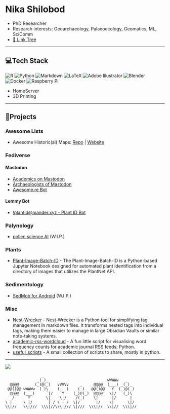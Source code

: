 # Nika Shilobod
- PhD Researcher
- Research interests: Geoarchaeology, Palaeoecology, Geomatics, ML, SciComm
- [🔗 Link Tree](http://nikashilobod.com)

---

## 💻Tech Stack
![R](https://img.shields.io/badge/r-%23276DC3.svg?style=flat-square&logo=r&logoColor=white) ![Python](https://img.shields.io/badge/python-3670A0?style=flat-square&logo=python&logoColor=ffdd54) ![Markdown](https://img.shields.io/badge/markdown-%23000000.svg?style=flat-square&logo=markdown&logoColor=white) ![LaTeX](https://img.shields.io/badge/latex-%23008080.svg?style=flat-square&logo=latex&logoColor=white) ![Adobe Illustrator](https://img.shields.io/badge/adobeillustrator-%23FF9A00.svg?style=flat-square&logo=adobeillustrator&logoColor=white) ![Blender](https://img.shields.io/badge/blender-%23F5792A.svg?style=flat-square&logo=blender&logoColor=white) ![Docker](https://img.shields.io/badge/docker-%230db7ed.svg?style=flat-square&logo=docker&logoColor=white) ![Raspberry Pi](https://img.shields.io/badge/-RaspberryPi-C51A4A?style=flat-square&logo=Raspberry-Pi)
- HomeServer
- 3D Printing

---

## 📌Projects
### Awesome Lists
* Awesome Historic(al) Maps: [Repo](https://github.com/stark1tty/Awesome-Historic_al-Maps) | [Website](http://www.historicalmaps.world/)

### Fediverse

#### Mastodon
* [Academics on Mastodon](https://nathanlesage.github.io/academics-on-mastodon/)
* [Archaeologists of Mastodon](https://stark1tty.github.io/Mastodon-Archaeology/)
* [Awesome.re Bot](https://botsin.space/@awesome__re)

#### Lemmy Bot
* [!plantid@mander.xyz - Plant ID Bot](https://github.com/stark1tty/LemmyPlantIDBot)

### Palynology
* [pollen.science AI](http://pollen.science/) (W.I.P.)

### Plants
* [Plant-Image-Batch-ID](https://github.com/stark1tty/Plant-Image-Batch-ID) - The Plant-Image-Batch-ID is a Python-based Jupyter Notebook designed for automated plant identification from a directory of images that utilizes the PlantNet API.

### Sedimentology 
* [SedMob for Android](https://github.com/stark1tty/SedMob) (W.I.P.)

### Misc
* [Nest-Wrecker](https://github.com/stark1tty/Nest-Wrecker) - Nest-Wrecker is a Python tool for simplifying tag management in markdown files. It transforms nested tags into individual tags, making them easier to manage in large Obsidian Vaults or similar note-taking systems.
* [academic-rss-wordcloud](https://github.com/stark1tty/academic-rss-wordcloud) - A fun little script for visualising word frequency counts for academic journal RSS feeds; Python.
* [useful_scripts](https://github.com/stark1tty/useful_scripts) - A small collection of scripts to share, mostly in python. 

---

[![](https://visitcount.itsvg.in/api?id=stark1tty&icon=0&color=3)](https://visitcount.itsvg.in)

                    _
                  _(_)_                          wWWWw   _
      @@@@       (_)@(_)   vVVVv     _     @@@@  (___) _(_)_
     @@()@@ wWWWw  (_)\    (___)   _(_)_  @@()@@   Y  (_)@(_)
      @@@@  (___)     `|/    Y    (_)@(_)  @@@@   \|/   (_)\
       /      Y       \|    \|/    /(_)    \|      |/      |
    \ |     \ |/       | / \ | /  \|/       |/    \|      \|/
    \\|//   \\|///  \\\|//\\\|/// \|///  \\\|//  \\|//  \\\|// 
